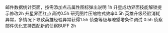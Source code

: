 邮件数据统计页面，按需添加点击属性图标弹出说明 1h
升星成功界面技能解锁提示修改2h
升星界面红点调试0.5h
研究图片压缩格式效率0.5h
 英雄升级经验消耗异常，多情况下导致英雄经验异常获得1.5h
 侦查等级与瞭望塔条件调试 0.5h
 侦察邮件优化支持匹配新的侦察BUFF 2h